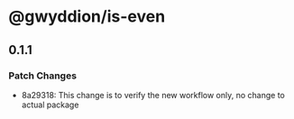 # @gwyddion/is-even

## 0.1.1

### Patch Changes

- 8a29318: This change is to verify the new workflow only, no change to actual package
